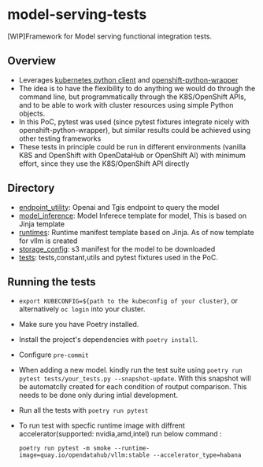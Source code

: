 # model-serving-tests
[WIP]Framework for Model serving functional integration tests.

## Overview
- Leverages [kubernetes python client](https://github.com/kubernetes-client/python) and [openshift-python-wrapper](https://github.com/RedHatQE/openshift-python-wrapper)
- The idea is to have the flexibility to do anything we would do through the command line, but programmatically through the K8S/OpenShift APIs, and to be able to work with cluster resources using simple Python objects.
- In this PoC, pytest was used (since pytest fixtures integrate nicely with openshift-python-wrapper), but similar results could be achieved using other testing frameworks
- These tests in principle could be run in different environments (vanilla K8S and OpenShift with OpenDataHub or OpenShift AI) with minimum effort, since they use the K8S/OpenShift API directly

## Directory
- [endpoint_utility](https://github.com/tarukumar/model-serving-tests/tree/main/model_serving_tests/endpoint_utility): Openai and Tgis endpoint to query the model
- [model_inference](https://github.com/adolfo-ab/trustyai-tests/tree/main/resources): Model Inferece template for model, This is based on Jinja template
- [runtimes](https://github.com/tarukumar/model-serving-tests/blob/main/model_serving_tests/model_config/runtimes): Runtime manifest template based on Jinja. As of now template for vllm is created
- [storage_config](https://github.com/tarukumar/model-serving-tests/blob/main/model_serving_tests/storage_config): s3 manifest for the model to be downloaded
- [tests](https://github.com/tarukumar/model-serving-tests/tree/main/model_serving_tests/tests): tests,constant,utils and pytest fixtures used in the PoC.
## Running the tests
- `export KUBECONFIG=${path to the kubeconfig of your cluster}`, or alternatively `oc login` into your cluster.
- Make sure you have Poetry installed.
- Install the project's dependencies with `poetry install`.
- Configure `pre-commit`
- When adding a new model. kindly run the test suite using ` poetry run pytest tests/your_tests.py --snapshot-update `. With this snapshot will be automatclly created for each condition of routput comparison. This needs to be done only during intial development. 
- Run all the tests with `poetry run pytest`
- To run test with specfic runtime image with diffrent accelerator(supported: nvidia,amd,intel) run below command :

   `poetry run pytest -m smoke --runtime-image=quay.io/opendatahub/vllm:stable --accelerator_type=habana`
